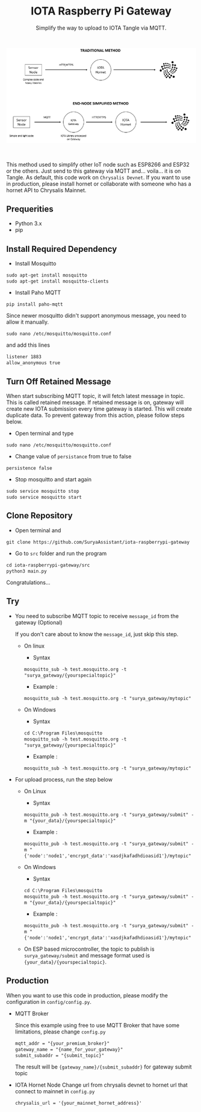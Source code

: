 <!-- Title -->
<span align = "center">

# IOTA Raspberry Pi Gateway

Simplify the way to upload to IOTA Tangle via MQTT. 

</span>
<!-- End of Title -->

<br>
<span align = "center">
   
![Logo](https://github.com/SuryaAssistant/iota-raspberrypi-gateway/blob/main/new_iota.png)

</span>
<br>


This method used to simplify other IoT node such as ESP8266 and ESP32 or the others. Just send to this gateway via MQTT and... voila... it is on Tangle.
As default, this code work on `Chrysalis Devnet`. If you want to use in production, please install hornet or collaborate with someone who has a hornet API to Chrysalis Mainnet.

## Prequerities
- Python 3.x
- pip

## Install Required Dependency

- Install Mosquitto
```
sudo apt-get install mosquitto
sudo apt-get install mosquitto-clients
```
- Install Paho MQTT
```
pip install paho-mqtt
```

Since newer mosquitto didn't support anonymous message, you need to allow it manually.
```
sudo nano /etc/mosquitto/mosquitto.conf
```
and add this lines
```
listener 1883
allow_anonymous true
```

## Turn Off Retained Message
When start subscribing MQTT topic, it will fetch latest message in topic. This is called retained message. If retained message is on, gateway will create new IOTA submission every time gateway is started. This will create duplicate data. To prevent gateway from this action, please follow steps below.

- Open terminal and type
```
sudo nano /etc/mosquitto/mosquitto.conf
```
- Change value of `persistance` from true to false
```
persistence false
```
- Stop mosquitto and start again
```
sudo service mosquitto stop
sudo service mosquitto start
```

## Clone Repository
- Open terminal and 
```
git clone https://github.com/SuryaAssistant/iota-raspberrypi-gateway
```
- Go to `src` folder and run the program
```
cd iota-raspberrypi-gateway/src
python3 main.py
```

Congratulations...

## Try

- You need to subscribe MQTT topic to receive `message_id` from the gateway (Optional)

  If you don't care about to know the `message_id`, just skip this step.
  
  - On linux
    - Syntax
    ```
    mosquitto_sub -h test.mosquitto.org -t "surya_gateway/{yourspecialtopic}"
    ```
    - Example :
    ```
    mosquitto_sub -h test.mosquitto.org -t "surya_gateway/mytopic"
    ```
  
  - On Windows
    - Syntax
    ```
    cd C:\Program Files\mosquitto
    mosquitto_sub -h test.mosquitto.org -t "surya_gateway/{yourspecialtopic}"
    ```
    - Example : 
    ```
    mosquitto_sub -h test.mosquitto.org -t "surya_gateway/mytopic"
    ```

- For upload process, run the step below
  - On Linux
    - Syntax
    ```
    mosquitto_pub -h test.mosquitto.org -t "surya_gateway/submit" -m "{your_data}/{yourspecialtopic}"
    ```
    - Example :
    ```
    mosquitto_pub -h test.mosquitto.org -t "surya_gateway/submit" -m "{'node':'node1','encrypt_data':'xasdjkafadhdioasid1'}/mytopic"
    ```

  - On Windows
    - Syntax
    ```
    cd C:\Program Files\mosquitto
    mosquitto_pub -h test.mosquitto.org -t "surya_gateway/submit" -m "{your_data}/{yourspecialtopic}"
    ```
    - Example :
    ```
    mosquitto_pub -h test.mosquitto.org -t "surya_gateway/submit" -m "{'node':'node1','encrypt_data':'xasdjkafadhdioasid1'}/mytopic"
    ```

  - On ESP based microcontroller, the topic to publish is `surya_gateway/submit` and message format used is `{your_data}/{yourspecialtopic}`.
  
## Production
When you want to use this code in production, please modify the configuration in `config/config.py`.
- MQTT Broker

  Since this example using free to use MQTT Broker that have some limitations, please change `config.py`
  ```
  mqtt_addr = "{your_premium_broker}"
  gateway_name = "{name_for_your_gateway}"
  submit_subaddr = "{submit_topic}"
  ```
  
  The result will be `{gateway_name}/{submit_subaddr}` for gateway submit topic
  
- IOTA Hornet Node
  Change url from chrysalis devnet to hornet url that connect to mainnet in `config.py`
  ```
  chrysalis_url = '{your_mainnet_hornet_address}'
  ```
